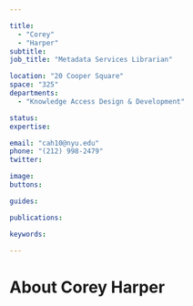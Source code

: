 ```yaml
---

title:
  - "Corey"
  - "Harper"
subtitle: 
job_title: "Metadata Services Librarian"

location: "20 Cooper Square"
space: "325"
departments:
  - "Knowledge Access Design & Development"

status: 
expertise:

email: "cah10@nyu.edu"
phone: "(212) 998-2479"
twitter: 

image: 
buttons:

guides:

publications:

keywords:

---
```


# About Corey Harper


